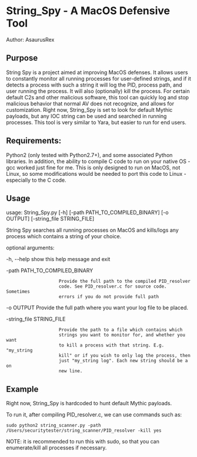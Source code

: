 # String_Spy - A MacOS Defensive Tool 
Author: AsaurusRex

## Purpose
String Spy is a project aimed at improving MacOS defenses.  It allows users to constantly monitor all running processes for user-defined strings, and if it detects a process with such a string it will log the PID, process path, and user running the process.  It will also (optionally) kill the process.  For certain default C2s and other malicious software, this tool can quickly log and stop malicious behavior that normal AV does not recognize, and allows for customization.  Right now, String_Spy is set to look for default Mythic payloads, but any IOC string can be used and searched in running processes.  This tool is very similar to Yara, but easier to run for end users.

## Requirements:
Python2 (only tested with Python2.7+), and some associated Python libraries.  In addition, the ability to compile C code to run on your native OS - gcc worked just fine for me.
This is only designed to run on MacOS, not Linux, so some modifications would be needed to port this code to Linux - especially to the C code.

## Usage

usage: String_Spy.py [-h] [-path PATH_TO_COMPILED_BINARY] [-o OUTPUT]
                     [-string_file STRING_FILE]

String Spy searches all running processes on MacOS and kills/logs any process
which contains a string of your choice.

optional arguments:

  -h, --help            show this help message and exit

  -path PATH_TO_COMPILED_BINARY

                        Provide the full path to the compiled PID_resolver
                        code. See PID_resolver.c for source code. Sometimes
                        errors if you do not provide full path


  -o OUTPUT             Provide the full path where you want your log file to
                        be placed.


  -string_file STRING_FILE

                        Provide the path to a file which contains which
                        strings you want to monitor for, and whether you want
                        to kill a process with that string. E.g. "my_string
                        kill" or if you wish to only log the process, then
                        just "my_string log". Each new string should be a on
                        new line.


## Example
Right now, String_Spy is hardcoded to hunt default Mythic payloads.

To run it, after compiling PID_resolver.c, we can use commands such as: 

```
sudo python2 string_scanner.py -path /Users/securitytester/string_scanner/PID_resolver -kill yes
```

NOTE: it is recommended to run this with sudo, so that you can enumerate/kill all processes if necessary.
